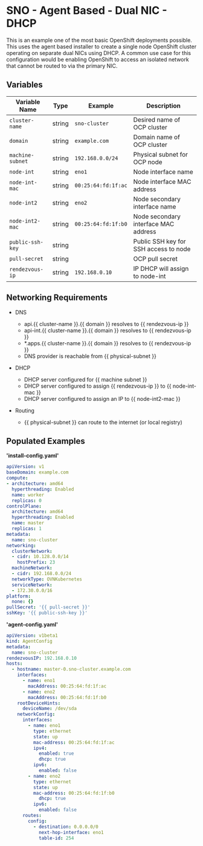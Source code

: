 # SNO - Agent Based - Dual NIC - DHCP

This is an example one of the most basic OpenShift deployments possible. This uses the agent based installer to create a single node OpenShift cluster operating on separate dual NICs using DHCP. A common use case for this configuration would be enabling OpenShift to access an isolated network that cannot be routed to via the primary NIC.

## Variables

| Variable Name      | Type    | Example            | Description                             |
|--------------------|---------|--------------------|-----------------------------------------|
| `cluster-name`     | string  | `sno-cluster`      | Desired name of OCP cluster             |
| `domain`           | string  | `example.com`      | Domain name of OCP cluster              |
| `machine-subnet`   | string  | `192.168.0.0/24`   | Physical subnet for OCP node            |
| `node-int`         | string  | `eno1`             | Node interface name                     |
| `node-int-mac`     | string  | `00:25:64:fd:1f:ac`| Node interface MAC address              |
| `node-int2`        | string  | `eno2`             | Node secondary interface name           |
| `node-int2-mac`    | string  | `00:25:64:fd:1f:b0`| Node secondary interface MAC address    |
| `public-ssh-key`   | string  |                    | Public SSH key for SSH access to node   |
| `pull-secret`      | string  |                    | OCP pull secret                         |
| `rendezvous-ip`    | string  | `192.168.0.10`     | IP DHCP will assign to node-int         |



## Networking Requirements

- DNS
  - api.{{ cluster-name }}.{{ domain }} resolves to {{ rendezvous-ip }}
  - api-int.{{ cluster-name }}.{{ domain }} resolves to {{ rendezvous-ip }}
  - *.apps.{{ cluster-name }}.{{ domain }} resolves to {{ rendezvous-ip }}
  - DNS provider is reachable from {{ physical-subnet }}

- DHCP
  - DHCP server configured for {{ machine subnet }}
  - DHCP server configured to assign {{ rendezvous-ip }} to {{ node-int-mac }}
  - DHCP server configured to assign an IP to {{ node-int2-mac }}

- Routing
  - {{ physical-subnet }} can route to the internet (or local registry)

## Populated Examples

**'install-config.yaml'**
```yaml
apiVersion: v1
baseDomain: example.com
compute:
- architecture: amd64
  hyperthreading: Enabled
  name: worker
  replicas: 0
controlPlane:
  architecture: amd64
  hyperthreading: Enabled
  name: master
  replicas: 1
metadata:
  name: sno-cluster
networking:
  clusterNetwork:
  - cidr: 10.128.0.0/14
    hostPrefix: 23
  machineNetwork:
  - cidr: 192.168.0.0/24
  networkType: OVNKubernetes
  serviceNetwork:
  - 172.30.0.0/16
platform:
  none: {}
pullSecret: '{{ pull-secret }}'
sshKey: '{{ public-ssh-key }}'
```

**'agent-config.yaml'**
```yaml
apiVersion: v1beta1
kind: AgentConfig
metadata:
  name: sno-cluster
rendezvousIP: 192.168.0.10
hosts:
  - hostname: master-0.sno-cluster.example.com
    interfaces:
      - name: eno1
        macAddress: 00:25:64:fd:1f:ac
      - name: eno2
        macAddress: 00:25:64:fd:1f:b0
    rootDeviceHints:
      deviceName: /dev/sda
    networkConfig:
      interfaces:
        - name: eno1
          type: ethernet
          state: up
          mac-address: 00:25:64:fd:1f:ac
          ipv4:
            enabled: true
            dhcp: true
          ipv6:
            enabled: false
        - name: eno2
          type: ethernet
          state: up
          mac-address: 00:25:64:fd:1f:b0
            dhcp: true
          ipv6:
            enabled: false
      routes:
        config:
          - destination: 0.0.0.0/0
            next-hop-interface: eno1
            table-id: 254
```
